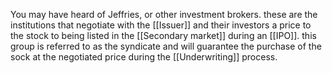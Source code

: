 You may have heard of Jeffries, or other investment brokers. these are the institutions that negotiate with the [[Issuer]] and their investors a price to the stock to being listed in the [[Secondary market]] during an [[IPO]]. this group is referred to as the syndicate and will guarantee the purchase of the sock at the negotiated price during the [[Underwriting]] process.